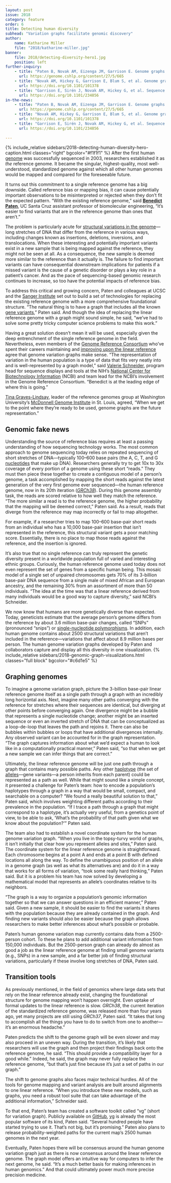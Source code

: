 ```yaml
---
layout: post
issue: 2018
category: feature
order: 6
title: Detecting human diversity
subhead: "Variation graphs facilitate genomic discovery"
author:
    name: Katharine Miller
    file: "2018/katharine-miller.jpg"
banner:
    file: 2018/detecting-diversity-hero1.jpg
    position: left
further-inquiry:
    - title: "Paten B, Novak AM, Eizenga JM, Garrison E. Genome graphs and the evolution of genome inference. Genome Res 2017;27:665-76"
      url: https://genome.cshlp.org/content/27/5/665
    - title: "Novak AM, Hickey G, Garrison E, Blum S, et al. Genome graphs. bioRxiv 2017"
      url: https://doi.org/10.1101/101378
    - title: "Garrison E, Sirén J, Novak AM, Hickey G, et al. Sequence variation aware genome references and read mapping with the variation graph toolkit. bioRxiv 2017"
      url: https://doi.org/10.1101/234856
in-the-news:
    - title: "Paten B, Novak AM, Eizenga JM, Garrison E. Genome graphs and the evolution of genome inference. Genome Res 2017;27:665-76"
      url: https://genome.cshlp.org/content/27/5/665
    - title: "Novak AM, Hickey G, Garrison E, Blum S, et al. Genome graphs. bioRxiv 2017."
      url: https://doi.org/10.1101/101378
    - title: "Garrison E, Sirén J, Novak AM, Hickey G, et al. Sequence variation aware genome references and read mapping with the variation graph toolkit. bioRxiv 2017"
      url: https://doi.org/10.1101/234856
    
---
```

{% include_relative sidebars/2018-detecting-human-diversity-hero-caption.html classes="right" bgcolor="#f1f1f1" %}
After the first human [genome](https://ghr.nlm.nih.gov/primer/hgp/genome) was successfully sequenced in 2003, researchers established it as *the* reference genome. It became the singular, highest-quality, most well-understood, standardized genome against which all other human genomes would be mapped and compared for the foreseeable future.

It turns out this commitment to a single reference genome has a big downside. Called reference bias or mapping bias, it can cause potentially important observations to be misinterpreted or rejected when they don’t fit the expected pattern. “With the existing reference genome,” said [**Benedict Paten**](https://www.soe.ucsc.edu/people/benedict), UC Santa Cruz assistant professor of biomolecular engineering, “it’s easier to find variants that are in the reference genome than ones that aren’t.”

The problem is particularly acute for [structural variations in the genome](https://en.wikipedia.org/wiki/Human_Genome_Structural_Variation)—long stretches of DNA that differ from the reference in various ways, including changes known as insertions, deletions, inversions, and translocations. When these interesting and potentially important variants exist in a new sample that is being mapped against the reference, they might not be seen at all. As a consequence, the new sample is deemed more similar to the reference than it actually is. The failure to find important variants can have consequential downstream implications for patients if a missed variant is the cause of a genetic disorder or plays a key role in a patient’s cancer. And as the pace of sequencing-based genomic research continues to increase, so too have the potential impacts of reference bias.

To address this critical and growing concern, Paten and colleagues at UCSC and the [Sanger Institute](http://www.sanger.ac.uk/) set out to build a set of technologies for replacing the existing reference genome with a more comprehensive foundational structure. “The natural thing is to have a graph that includes all the known [gene variants](https://en.wikipedia.org/wiki/Allele),” Paten said. And though the idea of replacing the linear reference genome with a graph might sound simple, he said, “we’ve had to solve some pretty tricky computer science problems to make this work.”

Having a great solution doesn’t mean it will be used, especially given the deep entrenchment of the single reference genome in the field. Nevertheless, even members of the [Genome Reference Consortium](https://www.ncbi.nlm.nih.gov/grc) who’ve spent their careers maintaining and [improving upon the linear reference](http://genome.wustl.edu/projects/detail/reference-genomes-improvement/) agree that genome variation graphs make sense. “The representation of variation in the human population is a type of data that fits very neatly into and is well-represented by a graph model,” said [Valerie Schneider](https://mendelspod.com/podcasts/improving-backbone-clinical-genomics-valerie-schneider-ncbi/), program head for sequence displays and tools at the NIH’s [National Center for Biotechnology Information](https://www.ncbi.nlm.nih.gov/home/about/) (NCBI) and team lead for the NCBI’s involvement in the Genome Reference Consortium. “Benedict is at the leading edge of where this is going.”

[Tina Graves-Lindsay](http://genome.wustl.edu/people/individual/tina-graves-lindsay/), leader of the reference genomes group at Washington University’s [McDonnell Genome Institute](http://genome.wustl.edu/) in St. Louis, agreed, “When we get to the point where they’re ready to be used, genome graphs are the future representation.”

## Genomic fake news ##

Understanding the source of reference bias requires at least a passing understanding of how sequencing technology works. The most common approach to genome sequencing today relies on repeated sequencing of short stretches of DNA—typically 100–600 base pairs (the A, C, T, and G [nucleotides](https://en.wikipedia.org/wiki/Nucleotide) that make up DNA). Researchers generally try to get 10x to 30x coverage of every portion of a genome using these short “reads.” They must then piece these together to create a contiguous model of a person’s genome, a task accomplished by mapping the short reads against the latest generation of the very first genome ever sequenced—the human reference genome, now in its 20th iteration ([*GRCh38*](https://www.ncbi.nlm.nih.gov/grc/human)). During this genome assembly task, the reads are scored relative to how well they match the reference. “The more similar a read is to the reference genome, the higher probability that the mapping will be deemed correct,” Paten said. As a result, reads that diverge from the reference may map incorrectly or fail to map altogether.

For example, if a researcher tries to map 100–600 base-pair short reads from an individual who has a 10,000 base-pair insertion that isn’t represented in the reference, this structural variant gets a poor matching score. Essentially, there is no place to map those reads against the reference, and the insertion is ignored.

It’s also true that no single reference can truly represent the genetic diversity present in a worldwide population full of varied and interesting ethnic groups. Curiously, the human reference genome used today does not even represent the set of genes from a specific human being. This mosaic model of a single set of unpaired chromosomes gets 70% of its 3-billion base-pair DNA sequence from a single male of mixed African and European ancestry, and the remaining 30% from an assortment of more than 50 individuals. “The idea at the time was that a linear reference derived from many individuals would be a good way to capture diversity,” said NCBI’s Schneider.

We now know that humans are more genetically diverse than expected. Today, geneticists estimate that the average person’s genome differs from the reference by about 3.6 million base-pair changes, called “SNPs” (pronounced “snips”) or [single-nucleotide polymorphisms](https://ghr.nlm.nih.gov/primer/genomicresearch/snp). In addition, each human genome contains about 2500 structural variations that aren’t included in the reference—variations that affect about 8.9 million bases per person. The human genome variation graphs developed by Paten and collaborators capture and display all this diversity in one visualization.
{% include_relative sidebars/2018-genomic-graph-visualizations.html classes="full block" bgcolor="#c6d1e5" %}

## Graphing genomes ##

To imagine a genome variation graph, picture the 3-billion base-pair linear reference genome itself as a single path through a graph with an incredibly long horizontal axis. Next, imagine many other paths converging with the reference for stretches where their sequences are identical, but diverging at other points before converging again. One divergence might be a bubble that represents a single nucleotide change; another might be an inserted sequence or even an inverted stretch of DNA that can be conceptualized as a loop-de-loop that leaves the path and rejoins it. There can also be bubbles within bubbles or loops that have additional divergences internally. Any observed variant can be accounted for in the graph representation. “The graph captures information about what we’d expect a human to look like in a computationally practical manner,” Paten said, “so that when we get a new sample we can infer things that are correct.”

Ultimately, the linear reference genome will be just one path through a graph that contains many possible paths. Any other [haplotype](https://en.wikipedia.org/wiki/Haplotype) (the set of [alleles](https://en.wikipedia.org/wiki/Allele)—gene variants—a person inherits from each parent) could be represented as a path as well. While that might sound like a simple concept, it presented a challenge for Paten’s team: how to encode a population’s haplotypes through a graph in a way that would be small, compact, and searchable on a computer? “We found a really beautiful solution to that,” Paten said, which involves weighting different paths according to their prevalence in the population. “If I trace a path through a graph that might correspond to a haplotype, it’s actually very useful, from a genetics point of view, to be able to ask, ‘What’s the probability of that path given what we know about the population?’” Paten said.

The team also had to establish a novel coordinate system for the human genome variation graph. “When you live in the topsy-turvy world of graphs, it isn’t initially that clear how you represent alleles and sites,” Paten said. The coordinate system for the linear reference genome is straightforward. Each chromosome begins at a point A and ends at a point B with defined locations all along the way. To define the unambiguous position of an allele in a genome graph (as well as what its alternatives are) and do it in a way that works for all forms of variation, “took some really hard thinking,” Paten said. But it is a problem his team has now solved by developing a mathematical model that represents an allele’s coordinates relative to its neighbors.

“The graph is a way to organize a population’s genomic information together so that we can answer questions in an efficient manner,” Paten said. Given a new sample, it should be easier to find the variants it shares with the population because they are already contained in the graph. And finding new variants should also be easier because the graph allows researchers to make better inferences about what’s possible or probable.

Paten’s human genome variation map currently contains data from a 2500-person cohort. To these he plans to add additional variant information from 150,000 individuals. But the 2500-person graph can already do almost as good a job as the linear reference genome at finding small genome variants (e.g., SNPs) in a new sample, and a far better job of finding structural variations, particularly if these involve long stretches of DNA, Paten said.

## Transition tools ##

As previously mentioned, in the field of genomics where large data sets that rely on the linear reference already exist, changing the foundational structure for genome mapping won’t happen overnight. Even uptake of formal updates to the linear reference is slow. *GRCh38*, the current iteration of the standardized reference genome, was released more than four years ago, yet many projects are still using *GRCh37*, Paten said. “It takes that long to accomplish all the things you have to do to switch from one to another—it’s an enormous headache.”

Paten predicts the shift to the genome graph will be even slower and may also proceed in an uneven way. During the transition, it’s likely that researchers will use the graph and then project their findings back onto the reference genome, he said. “This should provide a compatibility layer for a good while.” Indeed, he said, the graph may never fully replace the reference genome, “but that’s just fine because it’s just a set of paths in our graph.”

The shift to genome graphs also faces major technical hurdles. All of the tools for genome mapping and variant analysis are built around alignments to one linear reference. “When you introduce these new models, such as graphs, you need a robust tool suite that can take advantage of the additional information,” Schneider said.

To that end, Paten’s team has created a software toolkit called “vg” (short for variation graph). Publicly available on [GitHub](https://github.com/about), [vg](https://github.com/vgteam/vg#vg) is already the most popular software of its kind, Paten said. “Several hundred people have started trying to use it. That’s not big, but it’s promising.” Paten also plans to release probability-weighted paths for the current map’s 2500 human genomes in the next year.

Eventually, Paten hopes there will be consensus around the human genome variation graph just as there is now consensus around the linear reference genome. The graph model offers an intuitive way for computers to infer the next genome, he said. “It’s a much better basis for making inferences in human genomics.” And that could ultimately power much more precise precision medicine.